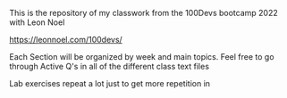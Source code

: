 This is the repository of my classwork from the 100Devs bootcamp 2022 with Leon Noel

https://leonnoel.com/100devs/

Each Section will be organized by week and main topics.
Feel free to go through Active Q's in all of the different class text files

Lab exercises repeat a lot just to get more repetition in
